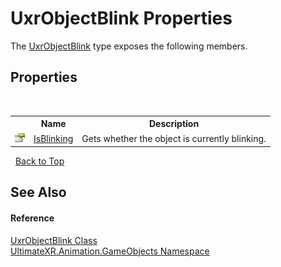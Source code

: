 # UxrObjectBlink Properties
 

The <a href="T_UltimateXR_Animation_GameObjects_UxrObjectBlink">UxrObjectBlink</a> type exposes the following members.


## Properties
&nbsp;<table><tr><th></th><th>Name</th><th>Description</th></tr><tr><td>![Public property](media/pubproperty.gif "Public property")</td><td><a href="P_UltimateXR_Animation_GameObjects_UxrObjectBlink_IsBlinking">IsBlinking</a></td><td>
Gets whether the object is currently blinking.</td></tr></table>&nbsp;
<a href="#uxrobjectblink-properties">Back to Top</a>

## See Also


#### Reference
<a href="T_UltimateXR_Animation_GameObjects_UxrObjectBlink">UxrObjectBlink Class</a><br /><a href="N_UltimateXR_Animation_GameObjects">UltimateXR.Animation.GameObjects Namespace</a><br />